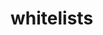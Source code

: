 # whitelists

<include from="Snippets-PortalAPI.md" element-id="snippet-header" />

<api-doc openapi-path="../../api.yaml" tag="whitelists"></api-doc>